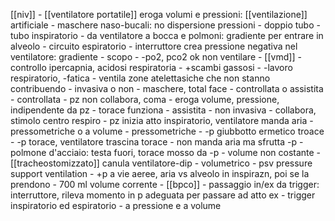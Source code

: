 [[niv]]
	- [[ventilatore portatile]] eroga volumi e pressioni: [[ventilazione]] artificiale
	- maschere naso-bucali: no dispersione pressioni
	- doppio tubo
		- tubo inspiratorio
			- da ventilatore a bocca e polmoni: gradiente per entrare in alveolo
		- circuito espiratorio
			- interruttore crea pressione negativa nel ventilatore: gradiente
	- scopo
		- -po2, pco2 ok non ventilare
		- [[vmd]]
			- controllo ipercapnia, acidosi respiratoria
			- +scambi gassosi
			- -lavoro respiratorio, -fatica
			- ventila zone atelettasiche che non stanno contribuendo
	- invasiva o non
		- maschere, total face
	- controllata o assistita
		- controllata
			- pz non collabora, coma
			- eroga volume, pressione, indipendente da pz
			- torace funziona
		- assistita
			- non invasiva
			- collabora, stimolo centro respiro
			- pz inizia atto inspiratorio, ventilatore manda aria
	- pressometriche o a volume
		- pressometriche
			- -p giubbotto ermetico troace
			- -p torace, ventilatore trascina torace
			- non manda aria ma sfrutta -p
			- polmone d'acciaio: testa fuori, torace mosso da -p
			- volume non costante
			- [[tracheostomizzato]] canula ventilatore-dip
		- volumetrico
			- psv pressure support ventilation
			- +p a vie aeree, aria vs alveolo in inspirazn, poi se la prendono
			- 700 ml volume corrente
			- [[bpco]]
			- passaggio in/ex da trigger: interruttore, rileva momento in p adeguata per passare ad atto ex
				- trigger inspiratorio ed espiratorio
				- a pressione e a volume